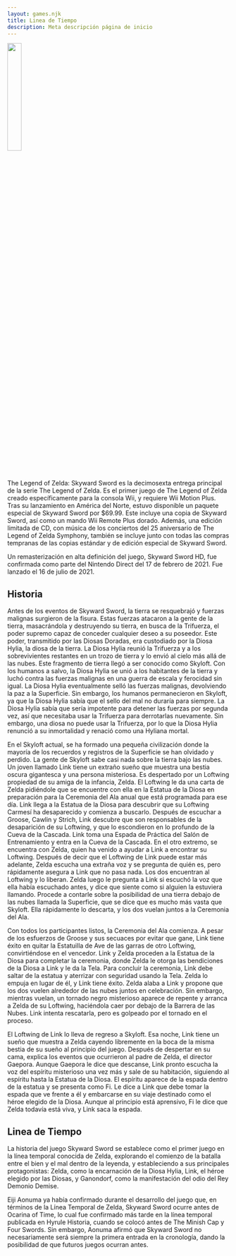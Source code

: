 ```yaml
---
layout: games.njk
title: Linea de Tiempo 
description: Meta descripción página de inicio
---
```

</p>
<img width="25%" src="/img/SS.webp">
</p>
<div class="container">
The Legend of Zelda: Skyward Sword es la decimosexta entrega principal de la serie The Legend of Zelda. Es el primer juego de The Legend of Zelda creado específicamente para la consola Wii, y requiere Wii Motion Plus. Tras su lanzamiento en América del Norte, estuvo disponible un paquete especial de Skyward Sword por $69.99. Este incluye una copia de Skyward Sword, así como un mando Wii Remote Plus dorado. Además, una edición limitada de CD, con música de los conciertos del 25 aniversario de The Legend of Zelda Symphony, también se incluye junto con todas las compras tempranas de las copias estándar y de edición especial de Skyward Sword.
</p>
Un remasterización en alta definición del juego, Skyward Sword HD, fue confirmada como parte del Nintendo Direct del 17 de febrero de 2021. Fue lanzado el 16 de julio de 2021.
</p>
<h2>Historia</h2>
Antes de los eventos de Skyward Sword, la tierra se resquebrajó y fuerzas malignas surgieron de la fisura. Estas fuerzas atacaron a la gente de la tierra, masacrándola y destruyendo su tierra, en busca de la Trifuerza, el poder supremo capaz de conceder cualquier deseo a su poseedor. Este poder, transmitido por las Diosas Doradas, era custodiado por la Diosa Hylia, la diosa de la tierra. La Diosa Hylia reunió la Trifuerza y a los sobrevivientes restantes en un trozo de tierra y lo envió al cielo más allá de las nubes. Este fragmento de tierra llegó a ser conocido como Skyloft. Con los humanos a salvo, la Diosa Hylia se unió a los habitantes de la tierra y luchó contra las fuerzas malignas en una guerra de escala y ferocidad sin igual. La Diosa Hylia eventualmente selló las fuerzas malignas, devolviendo la paz a la Superficie. Sin embargo, los humanos permanecieron en Skyloft, ya que la Diosa Hylia sabía que el sello del mal no duraría para siempre. La Diosa Hylia sabía que sería impotente para detener las fuerzas por segunda vez, así que necesitaba usar la Trifuerza para derrotarlas nuevamente. Sin embargo, una diosa no puede usar la Trifuerza, por lo que la Diosa Hylia renunció a su inmortalidad y renació como una Hyliana mortal.

En el Skyloft actual, se ha formado una pequeña civilización donde la mayoría de los recuerdos y registros de la Superficie se han olvidado y perdido. La gente de Skyloft sabe casi nada sobre la tierra bajo las nubes. Un joven llamado Link tiene un extraño sueño que muestra una bestia oscura gigantesca y una persona misteriosa. Es despertado por un Loftwing propiedad de su amiga de la infancia, Zelda. El Loftwing le da una carta de Zelda pidiéndole que se encuentre con ella en la Estatua de la Diosa en preparación para la Ceremonia del Ala anual que está programada para ese día. Link llega a la Estatua de la Diosa para descubrir que su Loftwing Carmesí ha desaparecido y comienza a buscarlo. Después de escuchar a Groose, Cawlin y Strich, Link descubre que son responsables de la desaparición de su Loftwing, y que lo escondieron en lo profundo de la Cueva de la Cascada. Link toma una Espada de Práctica del Salón de Entrenamiento y entra en la Cueva de la Cascada. En el otro extremo, se encuentra con Zelda, quien ha venido a ayudar a Link a encontrar su Loftwing. Después de decir que el Loftwing de Link puede estar más adelante, Zelda escucha una extraña voz y se pregunta de quién es, pero rápidamente asegura a Link que no pasa nada. Los dos encuentran al Loftwing y lo liberan. Zelda luego le pregunta a Link si escuchó la voz que ella había escuchado antes, y dice que siente como si alguien la estuviera llamando. Procede a contarle sobre la posibilidad de una tierra debajo de las nubes llamada la Superficie, que se dice que es mucho más vasta que Skyloft. Ella rápidamente lo descarta, y los dos vuelan juntos a la Ceremonia del Ala.

Con todos los participantes listos, la Ceremonia del Ala comienza. A pesar de los esfuerzos de Groose y sus secuaces por evitar que gane, Link tiene éxito en quitar la Estatuilla de Ave de las garras de otro Loftwing, convirtiéndose en el vencedor. Link y Zelda proceden a la Estatua de la Diosa para completar la ceremonia, donde Zelda le otorga las bendiciones de la Diosa a Link y le da la Tela. Para concluir la ceremonia, Link debe saltar de la estatua y aterrizar con seguridad usando la Tela. Zelda lo empuja en lugar de él, y Link tiene éxito. Zelda alaba a Link y propone que los dos vuelen alrededor de las nubes juntos en celebración. Sin embargo, mientras vuelan, un tornado negro misterioso aparece de repente y arranca a Zelda de su Loftwing, haciéndola caer por debajo de la Barrera de las Nubes. Link intenta rescatarla, pero es golpeado por el tornado en el proceso.

El Loftwing de Link lo lleva de regreso a Skyloft. Esa noche, Link tiene un sueño que muestra a Zelda cayendo libremente en la boca de la misma bestia de su sueño al principio del juego. Después de despertar en su cama, explica los eventos que ocurrieron al padre de Zelda, el director Gaepora. Aunque Gaepora le dice que descanse, Link pronto escucha la voz del espíritu misterioso una vez más y sale de su habitación, siguiendo al espíritu hasta la Estatua de la Diosa. El espíritu aparece de la espada dentro de la estatua y se presenta como Fi. Le dice a Link que debe tomar la espada que ve frente a él y embarcarse en su viaje destinado como el héroe elegido de la Diosa. Aunque al principio está aprensivo, Fi le dice que Zelda todavía está viva, y Link saca la espada.
</p>
<h2>Linea de Tiempo</h2>
La historia del juego Skyward Sword se establece como el primer juego en la línea temporal conocida de Zelda, explorando el comienzo de la batalla entre el bien y el mal dentro de la leyenda, y estableciendo a sus principales protagonistas: Zelda, como la encarnación de la Diosa Hylia, Link, el héroe elegido por las Diosas, y Ganondorf, como la manifestación del odio del Rey Demonio Demise.

Eiji Aonuma ya había confirmado durante el desarrollo del juego que, en términos de la Línea Temporal de Zelda, Skyward Sword ocurre antes de Ocarina of Time, lo cual fue confirmado más tarde en la línea temporal publicada en Hyrule Historia, cuando se colocó antes de The Minish Cap y Four Swords. Sin embargo, Aonuma afirmó que Skyward Sword no necesariamente será siempre la primera entrada en la cronología, dando la posibilidad de que futuros juegos ocurran antes.
</p>
</div>